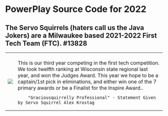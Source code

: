 # PowerPlay Source Code for 2022
## The Servo Squirrels (haters call us the Java Jokers) are a Milwaukee based 2021-2022 First Tech Team (FTC). #13828
<table>
  <tr>
    <td>
            <img src="https://user-images.githubusercontent.com/64339630/142298108-c8016318-a395-4e97-905b-0ed22e7263e8.png">
    </td>
    <td>
        <br>This is our third year competing in the first tech competition.  We took twelfth ranking at Wisconsin state regional last year, and won the Judges Award. This year we hope to be a captain/1st pick in eliminations, and either win one of the 7 primary awards or be a Finalist for the Inspire Award..
        
        "Graciousquirrelly Professional" - Statement Given by Servo Squirrel Alex Krostag
  </tr>
  </table>

